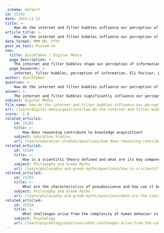 ```yaml
---
_schema: default
id: 15292
date: 2024-11-22
title: >-
    How do the internet and filter bubbles influence our perception of information?
article_title: >-
    How do the internet and filter bubbles influence our perception of information?
date_format: MMM DD, YYYY
post_on_text: Posted on
seo:
  title: QuickTakes | Digital Media
  page_description: >-
    The internet and filter bubbles shape our perception of information by creating personalized content that reinforces existing beliefs, impeding critical thinking, and contributing to societal polarization.
  page_keywords: >-
    internet, filter bubbles, perception of information, Eli Pariser, personalization, critical thinking, cognitive bias, confirmation bias, societal implications, polarization, misinformation, selective exposure, educational solutions, algorithmic solutions
author: QuickTakes
question: >-
    How do the internet and filter bubbles influence our perception of information?
answer: >-
    The internet and filter bubbles significantly influence our perception of information, shaping how we access, interpret, and engage with content. Here are some key points regarding their impact:\n\n1. **Definition of Filter Bubbles**: Coined by internet activist Eli Pariser, a filter bubble refers to the phenomenon where algorithms on search engines and social media platforms personalize the information users encounter based on their previous behavior, preferences, and beliefs. This personalization can lead to a limited exposure to diverse viewpoints, effectively creating an "information bubble" that reinforces existing beliefs rather than challenging them.\n\n2. **Impact on Critical Thinking**: Filter bubbles can hinder critical thinking by promoting a narrow view of the world. When individuals are primarily exposed to information that aligns with their pre-existing beliefs, they may become less likely to consider alternative perspectives or engage in constructive dialogue with others outside their ideological circles. This can lead to a form of cognitive bias known as confirmation bias, where individuals seek out and prioritize information that confirms their existing viewpoints.\n\n3. **Social and Psychological Effects**: The influence of filter bubbles extends beyond individual cognition to societal implications. They can intensify polarization, as people become more insulated from differing opinions. This phenomenon can be observed in political contexts, where filter bubbles may exacerbate divisions between groups, leading to a negativity bias in the content shared on social media. For instance, following significant political events, individuals may share more negative content, further entrenching their views.\n\n4. **Cognitive Mechanisms**: Beyond technological influences, our brains also have cognitive mechanisms that create personal filter bubbles. These mechanisms can lead to selective exposure to information, where individuals unconsciously filter out challenging or contradictory information, reinforcing their existing beliefs and attitudes.\n\n5. **Consequences for Information Quality**: The proliferation of information and communication technologies has led to a diverse range of perspectives. However, this diversity can also result in the manipulation of facts and the spread of misinformation. The ongoing battle between those seeking to provide accurate information and those aiming to manipulate perceptions highlights the challenges posed by filter bubbles in the digital age.\n\n6. **Educational and Algorithmic Solutions**: Experts suggest that a combination of education and improved algorithms could help mitigate the effects of filter bubbles. By fostering critical thinking skills and promoting exposure to a wider range of viewpoints, individuals may be better equipped to navigate the complexities of the information landscape.\n\nIn summary, the internet and filter bubbles play a crucial role in shaping our perception of information, often leading to a limited and biased understanding of the world. Addressing these challenges requires a multifaceted approach that includes enhancing critical thinking, promoting diverse perspectives, and developing more responsible information-sharing practices.
subject: Digital Media
file_name: how-do-the-internet-and-filter-bubbles-influence-our-perception-of-information.md
url: /learn/digital-media/questions/how-do-the-internet-and-filter-bubbles-influence-our-perception-of-information
score: -1.0
related_article1:
    id: 15285
    title: >-
        How does reasoning contribute to knowledge acquisition?
    subject: Education Studies
    url: /learn/education-studies/questions/how-does-reasoning-contribute-to-knowledge-acquisition
related_article2:
    id: 15289
    title: >-
        How is a scientific theory defined and what are its key components?
    subject: Philosophy and Greek Myths
    url: /learn/philosophy-and-greek-myths/questions/how-is-a-scientific-theory-defined-and-what-are-its-key-components
related_article3:
    id: 15293
    title: >-
        What are the characteristics of pseudoscience and how can it be identified?
    subject: Philosophy and Greek Myths
    url: /learn/philosophy-and-greek-myths/questions/what-are-the-characteristics-of-pseudoscience-and-how-can-it-be-identified
related_article4:
    id: 15310
    title: >-
        What challenges arise from the complexity of human behavior in psychological research?
    subject: Psychology
    url: /learn/psychology/questions/what-challenges-arise-from-the-complexity-of-human-behavior-in-psychological-research
---
```


&nbsp;